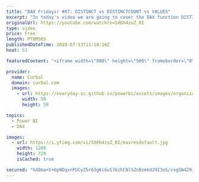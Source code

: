 ```yaml
---
title: "DAX Fridays! #87: DISTINCT vs DISTINCTCOUNT vs VALUES"
excerpt: "In today's video we are going to cover the DAX function DISTINCT as well as how DISTINCT compares to VALUES and DISTINCTCOUNT.  Link to download: https://curbal.com/blog/glossary/distinct-dax-function  Other functions in this video:  DISTINCTCOUNT: https://www.youtube.com/watch?v=V8wYTjKyvgk VALUES:"
originalUrl: https://youtube.com/watch?v=SX6h4zoZ_8I
type: video
price: Free
length: PT8M56S
publishedDateTime: 2018-07-13T11:10:26Z
heat: 51

featuredContent: "<iframe width=\"800\" height=\"500\" frameborder=\"0\" src=\"https://www.youtube.com/embed/SX6h4zoZ_8I\" allow=\"accelerometer; autoplay; encrypted-media; gyroscope; picture-in-picture\" allowfullscreen></iframe>"

provider:
  name: Curbal
  domain: curbal.com
  images:
    - url: https://everyday-cc.github.io/powerbi/assets/images/organizations/curbal.com-50x50.jpg
      width: 50
      height: 50

topics:
  - Power BI
  - DAX

images:
  - url: https://i.ytimg.com/vi/SX6h4zoZ_8I/maxresdefault.jpg
    width: 1280
    height: 720
    isCached: true

secured: "h48ma+V+6pNOqxnPUCyZ5r83gKcGuS76zhCNl5ZnBzmkd29I3oS/cxgSW429jkMkX8COgbAZBJdXK9j/epXsiJnY8CfMAmmGS7gquP6ewfgzIL4JhqGcrYaKQv6dO0jFaYyBXT/fXNFIsVOwPpJmWXt5rcwwgqTRtPEikw9dZg9vfa956rJusV6DikmpKO8GgYrbTNbgGFMksDgMbW+FM1rIK6p6PBhM4GRm135i/BCf5iyPa87PeunRlKcPBhoPPkXxJr1FjFFogjkx0IrGjxz/am8SgElHOjf3LbISGnNBh4xAgZKvokFUHo2QRsxB83L/W/aEcMVUmsJXLscOb7UFKHlix8Ts3svJCyo/E8DpkcMJFWeT3Yu98HxbZQAA/bR+siVu4/zZKeDUb9qC0eqrYQVQ02JOmP88aAXXzTM=;A3ojOQjQAehtAy9XOU1TWA=="
---
```



